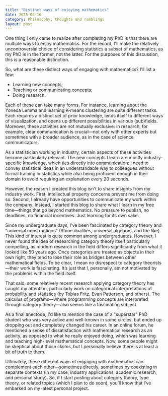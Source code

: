 ```yaml
---
title: "Distinct ways of enjoying mathematics"
date: 2025-03-16
category: Philosophy, thoughts and ramblings
layout: post
---
```


One thing I only came to realize after completing my PhD is that there are multiple ways to enjoy mathematics. For the record, I'll make the relatively uncontroversial choice of considering statistics a subset of mathematics, as my PhD is in the former, not the latter. For the purposes of this discussion, this is a reasonable distinction.

So, what are these distinct ways of engaging with mathematics? I'll list a few:

* Learning new concepts;
* Teaching or communicating concepts;
* Doing research.

Each of these can take many forms. For instance, learning about the Yoneda Lemma and learning K-means clustering are quite different tasks. Each requires a distinct set of prior knowledge, lends itself to different ways of visualization, and opens up different possibilities in various (sub)fields. Moreover, these activities are not mutually exclusive: in research, for example, clear communication is crucial—not only with other experts but sometimes with a broader audience, as in the case of science communicators.

As a statistician working in industry, certain aspects of these activities become particularly relevant. The new concepts I learn are mostly industry-specific knowledge, which ties directly into communication: I need to convey statistical ideas in an understandable way to colleagues without formal training in statistics while also being proficient enough in their domain to avoid requiring an explanation every 20 seconds.

However, the reason I created this blog isn't to share insights from my industry work. First, intellectual property concerns prevent me from doing so. Second, I already have opportunities to communicate my work within the company. Instead, I started this blog to share what I learn in my free time—things that go beyond mathematics. No pressure to publish, no deadlines, no financial incentives. Just learning for its own sake.

Since my undergraduate days, I’ve been fascinated by category theory and "universal constructions" (Stone dualities, universal algebras, and the like). This kind of interest is quite common among undergraduates. However, I never found the idea of researching category theory itself particularly compelling, as modern research in the field differs significantly from what it looked like 50 years ago. Once categories are treated as objects in their own right, they tend to lose their role as bridges between other mathematical fields. To be clear, I mean no disrespect to category theorists—their work is fascinating. It’s just that I, personally, am not motivated by the problems within the field itself.

That said, some relatively recent research applying category theory has caught my attention, particularly work on categorical interpretations of probability and statistics (by Tobias Fritz, Evan Patterson, and others). The calculus of programs—where programming concepts are interpreted through category theory—also seems like a fascinating subject.

As a final anectode, I'd like to mention the case of a "superstar" PhD student who was very active and well-known in some circles, but ended up dropping out and completely changed his career. In an online forum, he mentioned a sense of dissatisfaction with mathematical research as an activity, as opposed to what he really enjoyed doing, which was learning and teaching high-level mathematical concepts. Now, some people might be skeptical about those claims, but I personally believe there is at least a bit of truth to them.

Ultimately, these different ways of engaging with mathematics can complement each other—sometimes directly, sometimes by coexisting in separate contexts (in my case, industry applications, academic research, and personal study). So, if I start posting about category theory, type theory, or related topics (which I plan to do soon), you’ll know that I’ve embarked on my latest personal project.
